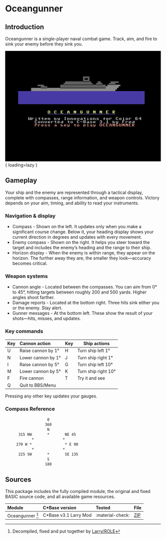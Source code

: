 <style>
    table th:first-of-type {
        width: auto;
    }
    table th:nth-of-type(2) {
        width: auto;
    }
    table th:nth-of-type(3) {
        width: auto;
    }
    table th:nth-of-type(4) {
        width: auto;
    }
</style>

# Oceangunner

## Introduction
Oceangunner is a single-player naval combat game. Track, aim, and fire to sink your enemy before they sink you.

![opening screen](/assets/images/cbase-games/oceangunner/opening-screen.png){ loading=lazy }

## Gameplay
Your ship and the enemy are represented through a tactical display, complete with compasses, range information, and weapon controls. Victory depends on your aim, timing, and ability to read your instruments.

### Navigation & display
- Compass - Shown on the left. It updates only when you make a significant course change. Below it, your heading display shows your current direction in degrees and updates with every movement.
- Enemy compass - Shown on the right. It helps you steer toward the target and includes the enemy’s heading and the range to their ship.
- Horizon display - When the enemy is within range, they appear on the horizon. The further away they are, the smaller they look—accuracy becomes critical.

### Weapon systems
- Cannon angle - Located between the compasses. You can aim from 0° to 45°, hitting targets between roughly 200 and 500 yards. Higher angles shoot farther.
- Damage reports - Located at the bottom right. Three hits sink either you or the enemy. Stay alert.
- Gunner messages - At the bottom left. These show the result of your shots—hits, misses, and updates.

### Key commands
| Key | Cannon action      | Key | Ship actions        |
| :-- | :----------------- | --- | ------------------- |
| U   | Raise cannon by 1° | H   | Turn ship left 1°   |
| N   | Lower cannon by 1° | J   | Turn ship right 1°  |
| I   | Raise cannon by 5° | G   | Turn ship left 10°  |
| M   | Lower cannon by 5° | K   | Turn ship right 10° |
| F   | Fire cannon        | T   | Try it and see      |
| Q   | Quit to BBS/Menu   |     |                     |

Pressing any other key updates your gauges.

### Compass Reference
````
                   0
                  360
                   N
      315 NW       *       NE 45
            *             *
     270 W *               * E 90
            *             *
      225 SW       *       SE 135
                   S
                  180
````

## Sources
This package includes the fully compiled module, the original and fixed BASIC source code, and all available game resources.

| Module           | C\*Base version        | Tested           | File                           |
| :--------------- | :--------------------- | :--------------- | ------------------------------ |
| Oceangunner [^1] | C\*Base v3.1 Larry Mod | :material-check: | [ZIP](sources/oceangunner.zip) |

[^1]: Decompiled, fixed and put together by [Larry/ROLE](https://csdb.dk/scener/?id=7207)